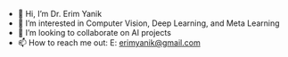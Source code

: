 - 👋 Hi, I’m Dr. Erim Yanik
- 👀 I’m interested in Computer Vision, Deep Learning, and Meta Learning
- 💞️ I’m looking to collaborate on AI projects
- 📫 How to reach me out: E: erimyanik@gmail.com

<!---
yaniker/yaniker is a ✨ special ✨ repository because its `README.md` (this file) appears on your GitHub profile.
You can click the Preview link to take a look at your changes.
--->
